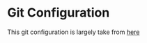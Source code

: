 # Git Configuration
This git configuration is largely take from [here](https://github.com/Jorengarenar/dotfiles/)<br  />
